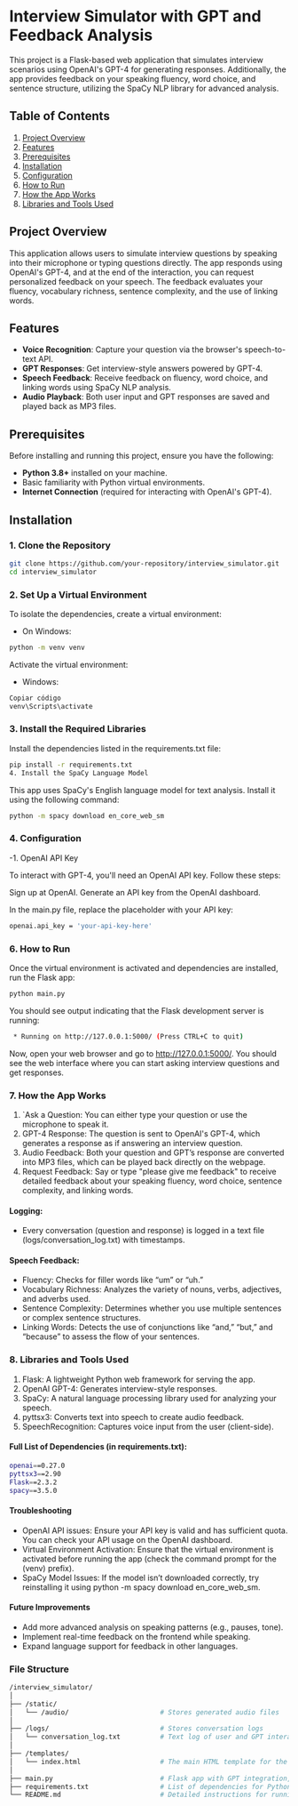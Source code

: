 # **Interview Simulator with GPT and Feedback Analysis**

This project is a Flask-based web application that simulates interview scenarios using OpenAI's GPT-4 for generating responses. Additionally, the app provides feedback on your speaking fluency, word choice, and sentence structure, utilizing the SpaCy NLP library for advanced analysis.

## **Table of Contents**

1. [Project Overview](#project-overview)
2. [Features](#features)
3. [Prerequisites](#prerequisites)
4. [Installation](#installation)
5. [Configuration](#configuration)
6. [How to Run](#how-to-run)
7. [How the App Works](#how-the-app-works)
8. [Libraries and Tools Used](#libraries-and-tools-used)

## **Project Overview**

This application allows users to simulate interview questions by speaking into their microphone or typing questions directly. The app responds using OpenAI's GPT-4, and at the end of the interaction, you can request personalized feedback on your speech. The feedback evaluates your fluency, vocabulary richness, sentence complexity, and the use of linking words.

## **Features**

- **Voice Recognition**: Capture your question via the browser's speech-to-text API.
- **GPT Responses**: Get interview-style answers powered by GPT-4.
- **Speech Feedback**: Receive feedback on fluency, word choice, and linking words using SpaCy NLP analysis.
- **Audio Playback**: Both user input and GPT responses are saved and played back as MP3 files.

## **Prerequisites**

Before installing and running this project, ensure you have the following:

- **Python 3.8+** installed on your machine.
- Basic familiarity with Python virtual environments.
- **Internet Connection** (required for interacting with OpenAI's GPT-4).

## **Installation**

### 1. **Clone the Repository**

```bash
git clone https://github.com/your-repository/interview_simulator.git
cd interview_simulator
```

### 2. **Set Up a Virtual Environment**

To isolate the dependencies, create a virtual environment:

 - On Windows:
 ```bash
 python -m venv venv
```

Activate the virtual environment:

- Windows:
```bash
Copiar código
venv\Scripts\activate
```

### 3. **Install the Required Libraries**
Install the dependencies listed in the requirements.txt file:

```bash
pip install -r requirements.txt
4. Install the SpaCy Language Model
```

This app uses SpaCy's English language model for text analysis. Install it using the following command:

```bash
python -m spacy download en_core_web_sm
```

### 4. **Configuration**
-1. OpenAI API Key

To interact with GPT-4, you'll need an OpenAI API key. Follow these steps:

Sign up at OpenAI.
Generate an API key from the OpenAI dashboard.

In the main.py file, replace the placeholder with your API key:

```bash
openai.api_key = 'your-api-key-here'
```
### 6. **How to Run**
Once the virtual environment is activated and dependencies are installed, run the Flask app:

```bash
python main.py
```

You should see output indicating that the Flask development server is running:
```bash
 * Running on http://127.0.0.1:5000/ (Press CTRL+C to quit)
 ```

Now, open your web browser and go to http://127.0.0.1:5000/. You should see the web interface where you can start asking interview questions and get responses.

### 7. **How the App Works**
1. `Ask a Question: You can either type your question or use the microphone to speak it.
2. GPT-4 Response: The question is sent to OpenAI's GPT-4, which generates a response as if answering an interview question.
3. Audio Feedback: Both your question and GPT’s response are converted into MP3 files, which can be played back directly on the webpage.
4. Request Feedback: Say or type "please give me feedback" to receive detailed feedback about your speaking fluency, word choice, sentence complexity, and linking words.

#### **Logging:**
- Every conversation (question and response) is logged in a text file (logs/conversation_log.txt) with timestamps.

#### **Speech Feedback:**
- Fluency: Checks for filler words like “um” or “uh.”
- Vocabulary Richness: Analyzes the variety of nouns, verbs, adjectives, and adverbs used.
- Sentence Complexity: Determines whether you use multiple sentences or complex sentence structures.
- Linking Words: Detects the use of conjunctions like “and,” “but,” and “because” to assess the flow of your sentences.

### 8. **Libraries and Tools Used**

1. Flask: A lightweight Python web framework for serving the app.
2. OpenAI GPT-4: Generates interview-style responses.
3. SpaCy: A natural language processing library used for analyzing your speech.
4. pyttsx3: Converts text into speech to create audio feedback.
5. SpeechRecognition: Captures voice input from the user (client-side).

#### **Full List of Dependencies (in requirements.txt):**

```bash 
openai==0.27.0
pyttsx3==2.90
Flask==2.3.2
spacy==3.5.0
```
#### **Troubleshooting**

- OpenAI API issues: Ensure your API key is valid and has sufficient quota. You can check your API usage on the OpenAI dashboard.
- Virtual Environment Activation: Ensure that the virtual environment is activated before running the app (check the command prompt for the (venv) prefix).
- SpaCy Model Issues: If the model isn’t downloaded correctly, try reinstalling it using python -m spacy download en_core_web_sm.

#### **Future Improvements**

- Add more advanced analysis on speaking patterns (e.g., pauses, tone).
- Implement real-time feedback on the frontend while speaking.
- Expand language support for feedback in other languages.

### **File Structure**

```bash
/interview_simulator/
│
├── /static/
│   └── /audio/                       # Stores generated audio files
│
├── /logs/                            # Stores conversation logs
│   └── conversation_log.txt          # Text log of user and GPT interactions
│
├── /templates/
│   └── index.html                    # The main HTML template for the front-end
│
├── main.py                           # Flask app with GPT integration, logging, and feedback analysis
├── requirements.txt                  # List of dependencies for Python environment
└── README.md                         # Detailed instructions for running the app
```